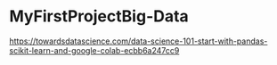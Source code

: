 # MyFirstProjectBig-Data
https://towardsdatascience.com/data-science-101-start-with-pandas-scikit-learn-and-google-colab-ecbb6a247cc9
